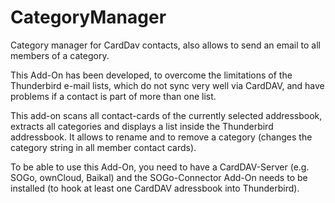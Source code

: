 # CategoryManager
Category manager for CardDav contacts, also allows to send an email to all members of a category.

This Add-On has been developed, to overcome the limitations of the Thunderbird e-mail lists, which do not sync very well via CardDAV, and have problems if a contact is part of more than one list.

This add-on scans all contact-cards of the currently selected addressbook, extracts all categories and displays a list inside the Thunderbird addressbook. It allows to rename and to remove a category (changes the category string in all member contact cards). 

To be able to use this Add-On, you need to have a CardDAV-Server (e.g. SOGo, ownCloud, Baikal) and the SOGo-Connector Add-On needs to be installed (to hook at least one CardDAV adressbook into Thunderbird).

